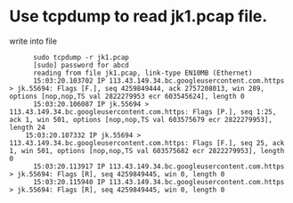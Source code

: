 

# Use tcpdump to read jk1.pcap file.

write into file 




	      sudo tcpdump -r jk1.pcap
	      [sudo] password for abcd
	      reading from file jk1.pcap, link-type EN10MB (Ethernet)
	      15:03:20.103702 IP 113.43.149.34.bc.googleusercontent.com.https > jk.55694: Flags [F.], seq 4259849444, ack 2757208013, win 289, options [nop,nop,TS val 2822279953 ecr 603545624], length 0
	      15:03:20.106087 IP jk.55694 > 113.43.149.34.bc.googleusercontent.com.https: Flags [P.], seq 1:25, ack 1, win 501, options [nop,nop,TS val 603575679 ecr 2822279953], length 24
      	15:03:20.107332 IP jk.55694 > 113.43.149.34.bc.googleusercontent.com.https: Flags [F.], seq 25, ack 1, win 501, options [nop,nop,TS val 603575682 ecr 2822279953], length 0
	      15:03:20.113917 IP 113.43.149.34.bc.googleusercontent.com.https > jk.55694: Flags [R], seq 4259849445, win 0, length 0
	      15:03:20.115940 IP 113.43.149.34.bc.googleusercontent.com.https > jk.55694: Flags [R], seq 4259849445, win 0, length 0	
